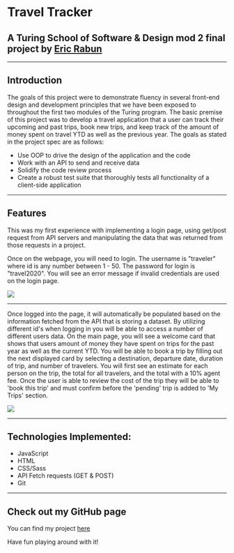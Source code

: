 # Travel Tracker

## A Turing School of Software & Design mod 2 final project by [Eric Rabun](https://github.com/errabun)

---

## Introduction
The goals of this project were to demonstrate fluency in several front-end design and development principles that we have been exposed to throughout the first two modules of the Turing program.  The basic premise of this project was to develop a travel application that a user can track their upcoming and past trips, book new trips, and keep track of the amount of money spent on travel YTD as well as the previous year.  The goals as stated in the project spec are as follows:
 - Use OOP to drive the design of the application and the code
 - Work with an API to send and receive data
 - Solidify the code review process
 - Create a robust test suite that thoroughly tests all functionality of a client-side application

---

## Features
This was my first experience with implementing a login page, using get/post request from API servers and manipulating the data that was returned from those requests in a project.  

Once on the webpage, you will need to login.  The username is "traveler<id>" where id is any number between 1 - 50.  The password for login is "travel2020". You will see an error message if invalid credentials are used on the login page. 

![](https://media.giphy.com/media/Zg2cGpa2GDR4Qr4e90/giphy.gif)

---
Once logged into the page, it will automatically be populated based on the information fetched from the API that is storing a dataset.  By utilizing different id's when logging in you will be able to access a number of different users data.  On the main page, you will see a welcome card that shows that users amount of money they have spent on trips for the past year as well as the current YTD.  You will be able to book a trip by filling out the next displayed card by selecting a destination, departure date, duration of trip, and number of travelers.  You will first see an estimate for each person on the trip, the total for all travelers, and the total with a 10% agent fee.  Once the user is able to review the cost of the trip they will be able to 'book this trip' and must confirm before the 'pending' trip is added to 'My Trips' section.

![](https://media.giphy.com/media/pfKEVRAHhINztKEBpu/giphy.gif)

---

## Technologies Implemented: 
- JavaScript
- HTML
- CSS/Sass
- API Fetch requests (GET & POST)
- Git

---

## Check out my GitHub page 

You can find my project [here](https://errabun.github.io/travel-tracker/)

Have fun playing around with it!
